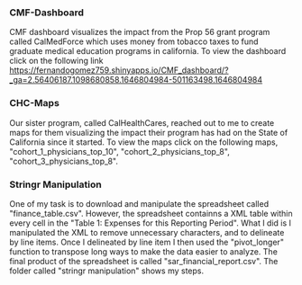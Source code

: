 ### CMF-Dashboard 
CMF dashboard visualizes the impact from the Prop 56 grant program called CalMedForce which uses money from tobacco taxes to fund graduate medical education programs in california. To view the dashboard click on the following link https://fernandogomez759.shinyapps.io/CMF_dashboard/?_ga=2.56406187.1098680858.1646804984-501163498.1646804984

### CHC-Maps
Our sister program, called CalHealthCares, reached out to me to create maps for them visualizing the impact their program has had on the State of California since it started.
To view the maps click on the following maps, "cohort_1_physicians_top_10", "cohort_2_physicians_top_8", "cohort_3_physicians_top_8".

### Stringr Manipulation
One of my task is to download and manipulate the spreadsheet called "finance_table.csv". However, the spreadsheet containns a XML table within every cell in the "Table 1: Expenses for this Reporting Period". What I did is I manipulated the XML to remove unnecessary characters, and to delineate by line items. Once I delineated by line item I then used the "pivot_longer" function to transpose long ways to make the data easier to analyze. The final product of the spreadsheet is called "sar_financial_report.csv". The folder called "stringr manipulation" shows my steps.
